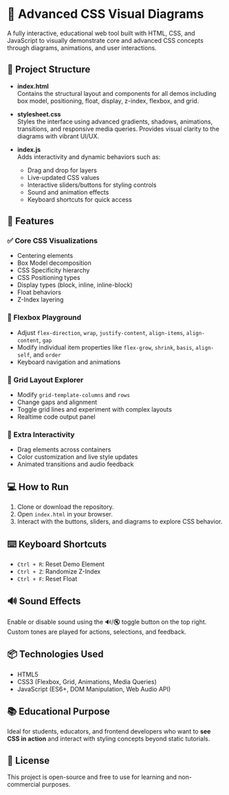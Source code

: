 # 🎨 Advanced CSS Visual Diagrams

A fully interactive, educational web tool built with HTML, CSS, and JavaScript to visually demonstrate core and advanced CSS concepts through diagrams, animations, and user interactions.

## 📁 Project Structure

- **index.html**  
  Contains the structural layout and components for all demos including box model, positioning, float, display, z-index, flexbox, and grid.

- **stylesheet.css**  
  Styles the interface using advanced gradients, shadows, animations, transitions, and responsive media queries. Provides visual clarity to the diagrams with vibrant UI/UX.

- **index.js**  
  Adds interactivity and dynamic behaviors such as:
  - Drag and drop for layers
  - Live-updated CSS values
  - Interactive sliders/buttons for styling controls
  - Sound and animation effects
  - Keyboard shortcuts for quick access

## 🚀 Features

### ✅ Core CSS Visualizations
- Centering elements
- Box Model decomposition
- CSS Specificity hierarchy
- CSS Positioning types
- Display types (block, inline, inline-block)
- Float behaviors
- Z-Index layering

### 🔧 Flexbox Playground
- Adjust `flex-direction`, `wrap`, `justify-content`, `align-items`, `align-content`, `gap`
- Modify individual item properties like `flex-grow`, `shrink`, `basis`, `align-self`, and `order`
- Keyboard navigation and animations

### 🧱 Grid Layout Explorer
- Modify `grid-template-columns` and `rows`
- Change gaps and alignment
- Toggle grid lines and experiment with complex layouts
- Realtime code output panel

### 🧩 Extra Interactivity
- Drag elements across containers
- Color customization and live style updates
- Animated transitions and audio feedback

## 💻 How to Run

1. Clone or download the repository.
2. Open `index.html` in your browser.
3. Interact with the buttons, sliders, and diagrams to explore CSS behavior.

## ⌨️ Keyboard Shortcuts
- `Ctrl + R`: Reset Demo Element
- `Ctrl + Z`: Randomize Z-Index
- `Ctrl + F`: Reset Float

## 🔊 Sound Effects
Enable or disable sound using the 🔊/🔇 toggle button on the top right. Custom tones are played for actions, selections, and feedback.

## 📦 Technologies Used
- HTML5
- CSS3 (Flexbox, Grid, Animations, Media Queries)
- JavaScript (ES6+, DOM Manipulation, Web Audio API)

## 📚 Educational Purpose
Ideal for students, educators, and frontend developers who want to **see CSS in action** and interact with styling concepts beyond static tutorials.

## 📌 License
This project is open-source and free to use for learning and non-commercial purposes.
